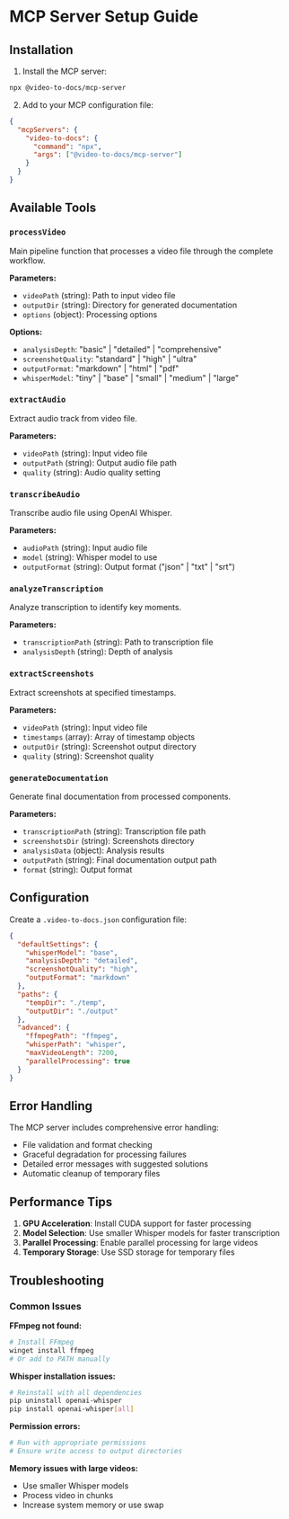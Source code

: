 # MCP Server Setup Guide

## Installation

1. Install the MCP server:
```bash
npx @video-to-docs/mcp-server
```

2. Add to your MCP configuration file:

```json
{
  "mcpServers": {
    "video-to-docs": {
      "command": "npx",
      "args": ["@video-to-docs/mcp-server"]
    }
  }
}
```

## Available Tools

### `processVideo`
Main pipeline function that processes a video file through the complete workflow.

**Parameters:**
- `videoPath` (string): Path to input video file
- `outputDir` (string): Directory for generated documentation
- `options` (object): Processing options

**Options:**
- `analysisDepth`: "basic" | "detailed" | "comprehensive"
- `screenshotQuality`: "standard" | "high" | "ultra"
- `outputFormat`: "markdown" | "html" | "pdf"
- `whisperModel`: "tiny" | "base" | "small" | "medium" | "large"

### `extractAudio`
Extract audio track from video file.

**Parameters:**
- `videoPath` (string): Input video file
- `outputPath` (string): Output audio file path
- `quality` (string): Audio quality setting

### `transcribeAudio`
Transcribe audio file using OpenAI Whisper.

**Parameters:**
- `audioPath` (string): Input audio file
- `model` (string): Whisper model to use
- `outputFormat` (string): Output format ("json" | "txt" | "srt")

### `analyzeTranscription`
Analyze transcription to identify key moments.

**Parameters:**
- `transcriptionPath` (string): Path to transcription file
- `analysisDepth` (string): Depth of analysis

### `extractScreenshots`
Extract screenshots at specified timestamps.

**Parameters:**
- `videoPath` (string): Input video file
- `timestamps` (array): Array of timestamp objects
- `outputDir` (string): Screenshot output directory
- `quality` (string): Screenshot quality

### `generateDocumentation`
Generate final documentation from processed components.

**Parameters:**
- `transcriptionPath` (string): Transcription file path
- `screenshotsDir` (string): Screenshots directory
- `analysisData` (object): Analysis results
- `outputPath` (string): Final documentation output path
- `format` (string): Output format

## Configuration

Create a `.video-to-docs.json` configuration file:

```json
{
  "defaultSettings": {
    "whisperModel": "base",
    "analysisDepth": "detailed",
    "screenshotQuality": "high",
    "outputFormat": "markdown"
  },
  "paths": {
    "tempDir": "./temp",
    "outputDir": "./output"
  },
  "advanced": {
    "ffmpegPath": "ffmpeg",
    "whisperPath": "whisper",
    "maxVideoLength": 7200,
    "parallelProcessing": true
  }
}
```

## Error Handling

The MCP server includes comprehensive error handling:

- File validation and format checking
- Graceful degradation for processing failures
- Detailed error messages with suggested solutions
- Automatic cleanup of temporary files

## Performance Tips

1. **GPU Acceleration**: Install CUDA support for faster processing
2. **Model Selection**: Use smaller Whisper models for faster transcription
3. **Parallel Processing**: Enable parallel processing for large videos
4. **Temporary Storage**: Use SSD storage for temporary files

## Troubleshooting

### Common Issues

**FFmpeg not found:**
```bash
# Install FFmpeg
winget install ffmpeg
# Or add to PATH manually
```

**Whisper installation issues:**
```bash
# Reinstall with all dependencies
pip uninstall openai-whisper
pip install openai-whisper[all]
```

**Permission errors:**
```bash
# Run with appropriate permissions
# Ensure write access to output directories
```

**Memory issues with large videos:**
- Use smaller Whisper models
- Process video in chunks
- Increase system memory or use swap